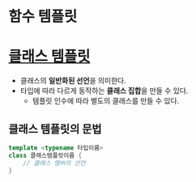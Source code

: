 # 함수 템플릿

# [클래스 템플릿](https://www.tcpschool.com/cpp/cpp_template_class#google_vignette)
- 클래스의 **일반화된 선언**을 의미한다.
- 타입에 따라 다르게 동작하는 **클래스 집합**을 만들 수 있다.
    - 템플릿 인수에 따라 별도의 클래스를 만들 수 있다.

## 클래스 템플릿의 문법
```cpp
template <typename 타입이름>
class 클래스템플릿이름 {
    // 클래스 멤버의 선언
}
```

